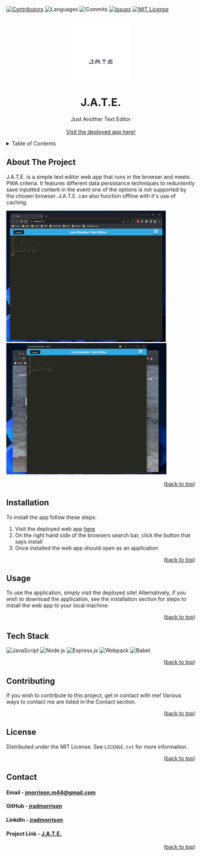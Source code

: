 <!-- Improved compatibility of back to top link: See: https://github.com/othneildrew/Best-README-Template/pull/73 -->
<a name="readme-top"></a>
<!--
*** Thanks for checking out the Best-README-Template. If you have a suggestion
*** that would make this better, please fork the repo and create a pull request
*** or simply open an issue with the tag "enhancement".
*** Don't forget to give the project a star!
*** Thanks again! Now go create something AMAZING! :D
-->

<!-- PROJECT SHIELDS -->
<!--
*** I'm using markdown "reference style" links for readability.
*** Reference links are enclosed in brackets [ ] instead of parentheses ( ).
*** See the bottom of this document for the declaration of the reference variables
*** for contributors-url, forks-url, etc. This is an optional, concise syntax you may use.
*** https://www.markdownguide.org/basic-syntax/#reference-style-links
-->
[![Contributors][contributors-shield]][contributors-url]
![Languages][top-lang-shield]
![Commits][commits-shield]
[![Issues][issues-shield]][issues-url]
[![MIT License][license-shield]][license-url]


<!-- PROJECT LOGO -->
<br />
<div align="center">
  <a href="https://github.com/jradmorrison/jate">
    <img src="./client/src/images/logo.png" alt="Logo" width="150" height="150">
  </a>

<h1 align="center">J.A.T.E.</h1>

  <p align="center">
    Just Another Text Editor
    <br><br>
    <a href="" target="_blank">Visit the deployed app here!</a>
  </p>
</div>


<!-- TABLE OF CONTENTS -->
<details>
  <summary>Table of Contents</summary>
  <ol>
    <li><a href="#about-the-project">About The Project</a></li>
    <li><a href="#installation">Installation</a></li>
    <li><a href="#usage">Usage</a></li>
    <li><a href="#contributing">Contributing</a></li>
    <li><a href="#license">License</a></li>
    <li><a href="#contact">Contact</a></li>
  </ol>
</details>


<!-- ABOUT THE PROJECT -->
## About The Project

J.A.T.E. is a simple text editor web app that runs in the browser and meets PWA criteria. It features different data persistance techniques to reduntently save inputted content in the event one of the options is not supported by the chosen browser. J.A.T.E. can also function offline with it's use of caching. 

<img src="./assets/screenshot2.png" height="350px"><img src="./assets/screenshot1.png" height="350px">

<p align="right">(<a href="#readme-top">back to top</a>)</p>

<!-- Installation instructions -->
## Installation

To install the app follow these steps:

1. Visit the deployed web app <a href="" target="_blank">here</a>
2. On the right hand side of the browsers search bar, click the button that says install
3. Once installed the web app should open as an application

<p align="right">(<a href="#readme-top">back to top</a>)</p>


<!-- USAGE EXAMPLES -->
## Usage

To use the application, simply visit the deployed site! Alternatively, if you wish to download the application, see the installation section for steps to install the web app to your local machine.

<p align="right">(<a href="#readme-top">back to top</a>)</p>


## Tech Stack

<a name="tech-stack"></a>
![JavaScript](https://img.shields.io/badge/JavaScript-%23F7DF1E.svg?style=for-the-badge&logo=javascript&logoColor=%23black)
![Node.js](https://img.shields.io/badge/Node.js-%23339933.svg?style=for-the-badge&logo=node.js&logoColor=%23white)
![Express.js](https://img.shields.io/badge/express.js-%23404d59.svg?style=for-the-badge&logo=express&logoColor=%2361DAFB)
![Webpack](https://img.shields.io/badge/webpack-%238DD6F9.svg?style=for-the-badge&logo=webpack&logoColor=black)
![Babel](https://img.shields.io/badge/Babel-F9DC3e?style=for-the-badge&logo=babel&logoColor=black)


<p align="right">(<a href="#readme-top">back to top</a>)</p>


<!-- CONTRIBUTING -->
## Contributing

If you wish to contribute to this project, get in contact with me! Various ways to contact me are listed in the Contact section.

<p align="right">(<a href="#readme-top">back to top</a>)</p>



<!-- LICENSE -->
## License

Distributed under the MIT License. See `LICENSE.txt` for more information.

<p align="right">(<a href="#readme-top">back to top</a>)</p>



<!-- CONTACT -->
## Contact

<h4>Email - <a href="mailto:jmorrison.m44@gmail.com">jmorrison.m44@gmail.com</a></h4>

<h4>GitHub - <a href="https://github.com/jradmorrison">jradmorrison</a></h4>

<h4>LinkdIn - <a href="https://linkedin.com/in/jradmorrison">jradmorrison</a></h4>

<h4>Project Link - <a href="https://github.com/jradmorrison/jate">J.A.T.E.</a></h4>

<p align="right">(<a href="#readme-top">back to top</a>)</p>


<!-- MARKDOWN LINKS & IMAGES -->
<!-- https://www.markdownguide.org/basic-syntax/#reference-style-links -->
[contributors-shield]: https://img.shields.io/github/contributors/jradmorrison/jate.svg?style=for-the-badge
[contributors-url]: https://github.com/jradmorrison/jate/graphs/contributors
[forks-shield]: https://img.shields.io/github/forks/jradmorrison/jate.svg?style=for-the-badge
[forks-url]: https://github.com/jradmorrison/jate/network/members
[stars-shield]: https://img.shields.io/github/stars/jradmorrison/jate.svg?style=for-the-badge
[stars-url]: https://github.com/jradmorrison/jate/stargazers
[issues-shield]: https://img.shields.io/github/issues/jradmorrison/jate.svg?style=for-the-badge
[issues-url]: https://github.com/jradmorrison/jate/issues
[license-shield]: https://img.shields.io/github/license/jradmorrison/jate.svg?style=for-the-badge
[license-url]: https://github.com/jradmorrison/jate/blob/master/LICENSE.txt
[linkedin-shield]: https://img.shields.io/badge/-LinkedIn-black.svg?style=for-the-badge&logo=linkedin&colorB=555
[linkedin-url]: https://linkedin.com/in/jradmorrison
[product-screenshot]: images/screenshot.png
[Next.js]: https://img.shields.io/badge/next.js-000000?style=for-the-badge&logo=nextdotjs&logoColor=white
[Next-url]: https://nextjs.org/
[React.js]: https://img.shields.io/badge/React-20232A?style=for-the-badge&logo=react&logoColor=61DAFB
[React-url]: https://reactjs.org/
[Vue.js]: https://img.shields.io/badge/Vue.js-35495E?style=for-the-badge&logo=vuedotjs&logoColor=4FC08D
[Vue-url]: https://vuejs.org/
[Angular.io]: https://img.shields.io/badge/Angular-DD0031?style=for-the-badge&logo=angular&logoColor=white
[Angular-url]: https://angular.io/
[Svelte.dev]: https://img.shields.io/badge/Svelte-4A4A55?style=for-the-badge&logo=svelte&logoColor=FF3E00
[Svelte-url]: https://svelte.dev/
[Laravel.com]: https://img.shields.io/badge/Laravel-FF2D20?style=for-the-badge&logo=laravel&logoColor=white
[Laravel-url]: https://laravel.com
[Bootstrap.com]: https://img.shields.io/badge/Bootstrap-563D7C?style=for-the-badge&logo=bootstrap&logoColor=white
[Bootstrap-url]: https://getbootstrap.com
[JQuery.com]: https://img.shields.io/badge/jQuery-0769AD?style=for-the-badge&logo=jquery&logoColor=white
[JQuery-url]: https://jquery.com 
[top-lang-shield]: https://img.shields.io/github/languages/top/jradmorrison/jate.svg?style=for-the-badge
[commits-shield]: https://img.shields.io/github/commit-activity/t/jradmorrison/jate.svg?style=for-the-badge